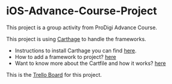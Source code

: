 # iOS-Advance-Course-Project
This project is a group activity from ProDigi Advance Course.

This project is using [Carthage](https://github.com/Carthage/Carthage) to handle the frameworks.

- Instructions to install Carthage you can find [here](https://github.com/Carthage/Carthage#installing-carthage).
- How to add a framework to project? [here](https://github.com/Carthage/Carthage#adding-frameworks-to-an-application)
- Want to know more about the Cartfile and how it works? [here](https://github.com/Carthage/Carthage/blob/master/Documentation/Artifacts.md#cartfile)

This is the [Trello Board](https://trello.com/b/71Fkiycx/advanced-ios-project) for this project.
